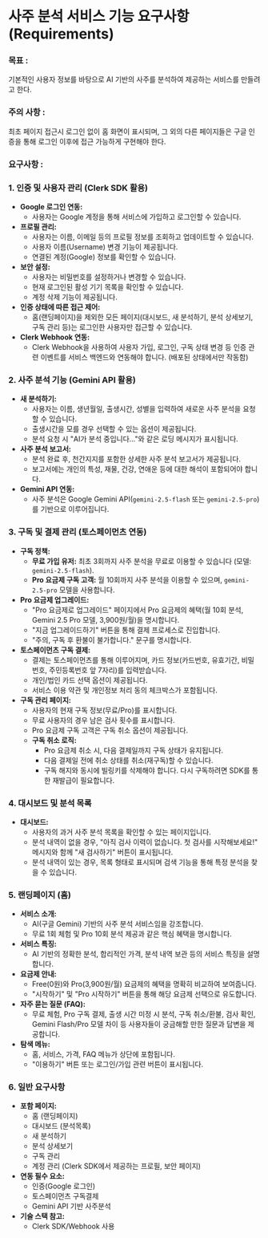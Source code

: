 # 사주 분석 서비스 기능 요구사항 (Requirements)

### 목표 : 
기본적인 사용자 정보를 바탕으로 AI 기반의 사주를 분석하여 제공하는 서비스를 만들려고 한다.

### 주의 사항 : 
최초 페이지 접근시 로그인 없이 홈 화면이 표시되며, 그 외의 다른 페이지들은 구글 인증을 통해 로그인 이후에 접근 가능하게 구현해야 한다. 

### 요구사항 : 

### 1. 인증 및 사용자 관리 (Clerk SDK 활용)

*   **Google 로그인 연동:**
    *   사용자는 Google 계정을 통해 서비스에 가입하고 로그인할 수 있습니다.
*   **프로필 관리:**
    *   사용자는 이름, 이메일 등의 프로필 정보를 조회하고 업데이트할 수 있습니다.
    *   사용자 이름(Username) 변경 기능이 제공됩니다.
    *   연결된 계정(Google) 정보를 확인할 수 있습니다.
*   **보안 설정:**
    *   사용자는 비밀번호를 설정하거나 변경할 수 있습니다.
    *   현재 로그인된 활성 기기 목록을 확인할 수 있습니다.
    *   계정 삭제 기능이 제공됩니다.
*   **인증 상태에 따른 접근 제어:**
    *   홈(랜딩페이지)을 제외한 모든 페이지(대시보드, 새 분석하기, 분석 상세보기, 구독 관리 등)는 로그인한 사용자만 접근할 수 있습니다.
*   **Clerk Webhook 연동:**
    *   Clerk Webhook을 사용하여 사용자 가입, 로그인, 구독 상태 변경 등 인증 관련 이벤트를 서비스 백엔드와 연동해야 합니다. (배포된 상태에서만 작동함)

### 2. 사주 분석 기능 (Gemini API 활용)

*   **새 분석하기:**
    *   사용자는 이름, 생년월일, 출생시간, 성별을 입력하여 새로운 사주 분석을 요청할 수 있습니다.
    *   출생시간을 모를 경우 선택할 수 있는 옵션이 제공됩니다.
    *   분석 요청 시 "AI가 분석 중입니다..."와 같은 로딩 메시지가 표시됩니다.
*   **사주 분석 보고서:**
    *   분석 완료 후, 천간지지를 포함한 상세한 사주 분석 보고서가 제공됩니다.
    *   보고서에는 개인의 특성, 재물, 건강, 연애운 등에 대한 해석이 포함되어야 합니다.
*   **Gemini API 연동:**
    *   사주 분석은 Google Gemini API(`gemini-2.5-flash` 또는 `gemini-2.5-pro`)를 기반으로 이루어집니다.

### 3. 구독 및 결제 관리 (토스페이먼츠 연동)

*   **구독 정책:**
    *   **무료 가입 유저:** 최초 3회까지 사주 분석을 무료로 이용할 수 있습니다 (모델: `gemini-2.5-flash`).
    *   **Pro 요금제 구독 고객:** 월 10회까지 사주 분석을 이용할 수 있으며, `gemini-2.5-pro` 모델을 사용합니다.
*   **Pro 요금제 업그레이드:**
    *   "Pro 요금제로 업그레이드" 페이지에서 Pro 요금제의 혜택(월 10회 분석, Gemini 2.5 Pro 모델, 3,900원/월)을 명시합니다.
    *   "지금 업그레이드하기" 버튼을 통해 결제 프로세스로 진입합니다.
    *   "주의, 구독 후 환불이 불가합니다." 문구를 명시합니다.
*   **토스페이먼츠 구독 결제:**
    *   결제는 토스페이먼츠를 통해 이루어지며, 카드 정보(카드번호, 유효기간, 비밀번호, 주민등록번호 앞 7자리)를 입력받습니다.
    *   개인/법인 카드 선택 옵션이 제공됩니다.
    *   서비스 이용 약관 및 개인정보 처리 동의 체크박스가 포함됩니다.
*   **구독 관리 페이지:**
    *   사용자의 현재 구독 정보(무료/Pro)를 표시합니다.
    *   무료 사용자의 경우 남은 검사 횟수를 표시합니다.
    *   Pro 요금제 구독 고객은 구독 취소 옵션이 제공됩니다.
    *   **구독 취소 로직:**
        *   Pro 요금제 취소 시, 다음 결제일까지 구독 상태가 유지됩니다.
        *   다음 결제일 전에 취소 상태를 취소(재구독)할 수 있습니다.
        *   구독 해지와 동시에 빌링키를 삭제해야 합니다. 다시 구독하려면 SDK를 통한 재발급이 필요합니다.

### 4. 대시보드 및 분석 목록

*   **대시보드:**
    *   사용자의 과거 사주 분석 목록을 확인할 수 있는 페이지입니다.
    *   분석 내역이 없을 경우, "아직 검사 이력이 없습니다. 첫 검사를 시작해보세요!" 메시지와 함께 "새 검사하기" 버튼이 표시됩니다.
    *   분석 내역이 있는 경우, 목록 형태로 표시되며 검색 기능을 통해 특정 분석을 찾을 수 있습니다.

### 5. 랜딩페이지 (홈)

*   **서비스 소개:** 
    *   AI(구글 Gemini) 기반의 사주 분석 서비스임을 강조합니다.
    *   무료 1회 체험 및 Pro 10회 분석 제공과 같은 핵심 혜택을 명시합니다.
*   **서비스 특징:** 
    *   AI 기반의 정확한 분석, 합리적인 가격, 분석 내역 보관 등의 서비스 특징을 설명합니다.
*   **요금제 안내:** 
    *   Free(0원)와 Pro(3,900원/월) 요금제의 혜택을 명확히 비교하여 보여줍니다.
    *   "시작하기" 및 "Pro 시작하기" 버튼을 통해 해당 요금제 선택으로 유도합니다.
*   **자주 묻는 질문 (FAQ):** 
    *   무료 체험, Pro 구독 결제, 출생 시간 미정 시 분석, 구독 취소/환불, 검사 확인, Gemini Flash/Pro 모델 차이 등 사용자들이 궁금해할 만한 질문과 답변을 제공합니다.
*   **탐색 메뉴:**
    *   홈, 서비스, 가격, FAQ 메뉴가 상단에 포함됩니다.
    *   "이용하기" 버튼 또는 로그인/가입 관련 버튼이 표시됩니다.

### 6. 일반 요구사항

*   **포함 페이지:**
    *   홈 (랜딩페이지)
    *   대시보드 (분석목록)
    *   새 분석하기
    *   분석 상세보기
    *   구독 관리
    *   계정 관리 (Clerk SDK에서 제공하는 프로필, 보안 페이지)
*   **연동 필수 요소:**
    *   인증(Google 로그인)
    *   토스페이먼츠 구독결제
    *   Gemini API 기반 사주분석
*   **기술 스택 참고:**
    *   Clerk SDK/Webhook 사용